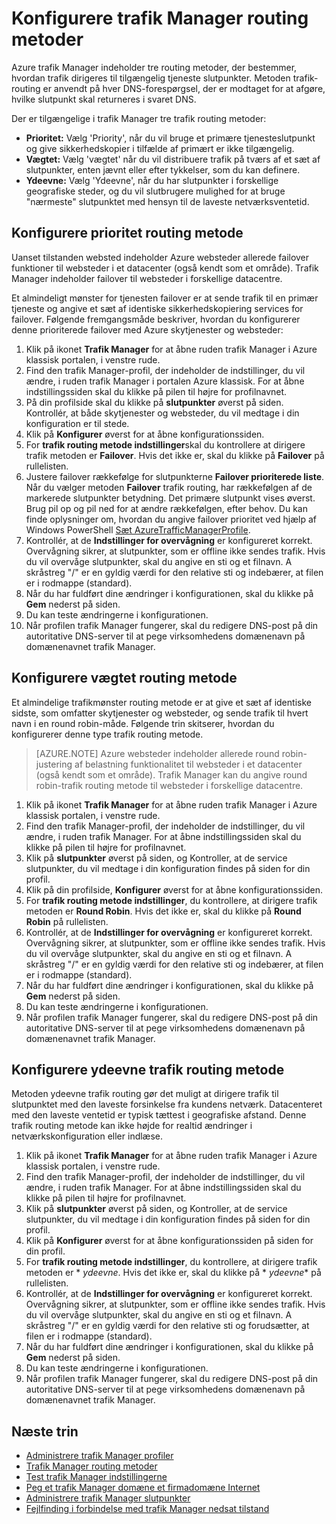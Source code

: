<properties
    pageTitle="Konfigurere trafik Manager routing metoder | Microsoft Azure"
    description="I denne artikel beskriver, hvordan du konfigurerer routing forskelligt i trafik Manager"
    services="traffic-manager"
    documentationCenter=""
    authors="sdwheeler"
    manager="carmonm"
    editor=""
/>
<tags
    ms.service="traffic-manager"
    ms.devlang="na"
    ms.topic="article"
    ms.tgt_pltfrm="na"
    ms.workload="infrastructure-services"
   ms.date="10/18/2016"
   ms.author="sewhee" />
<!-- repub for nofollow -->

# <a name="configure-traffic-manager-routing-methods"></a>Konfigurere trafik Manager routing metoder

Azure trafik Manager indeholder tre routing metoder, der bestemmer, hvordan trafik dirigeres til tilgængelig tjeneste slutpunkter. Metoden trafik-routing er anvendt på hver DNS-forespørgsel, der er modtaget for at afgøre, hvilke slutpunkt skal returneres i svaret DNS.

Der er tilgængelige i trafik Manager tre trafik routing metoder:

- **Prioritet:** Vælg 'Priority', når du vil bruge et primære tjenesteslutpunkt og give sikkerhedskopier i tilfælde af primært er ikke tilgængelig.
- **Vægtet:** Vælg 'vægtet' når du vil distribuere trafik på tværs af et sæt af slutpunkter, enten jævnt eller efter tykkelser, som du kan definere.
- **Ydeevne:** Vælg 'Ydeevne', når du har slutpunkter i forskellige geografiske steder, og du vil slutbrugere mulighed for at bruge "nærmeste" slutpunktet med hensyn til de laveste netværksventetid.

## <a name="configure-priority-routing-method"></a>Konfigurere prioritet routing metode

Uanset tilstanden websted indeholder Azure websteder allerede failover funktioner til websteder i et datacenter (også kendt som et område). Trafik Manager indeholder failover til websteder i forskellige datacentre.

Et almindeligt mønster for tjenesten failover er at sende trafik til en primær tjeneste og angive et sæt af identiske sikkerhedskopiering services for failover. Følgende fremgangsmåde beskriver, hvordan du konfigurerer denne prioriterede failover med Azure skytjenester og websteder:

1. Klik på ikonet **Trafik Manager** for at åbne ruden trafik Manager i Azure klassisk portalen, i venstre rude.
2. Find den trafik Manager-profil, der indeholder de indstillinger, du vil ændre, i ruden trafik Manager i portalen Azure klassisk. For at åbne indstillingssiden skal du klikke på pilen til højre for profilnavnet.
3. På din profilside skal du klikke på **slutpunkter** øverst på siden. Kontrollér, at både skytjenester og websteder, du vil medtage i din konfiguration er til stede.
4. Klik på **Konfigurer** øverst for at åbne konfigurationssiden.
5. For **trafik routing metode indstillinger**skal du kontrollere at dirigere trafik metoden er **Failover**. Hvis det ikke er, skal du klikke på **Failover** på rullelisten.
6. Justere failover rækkefølge for slutpunkterne **Failover prioriterede liste**. Når du vælger metoden **Failover** trafik routing, har rækkefølgen af de markerede slutpunkter betydning. Det primære slutpunkt vises øverst. Brug pil op og pil ned for at ændre rækkefølgen, efter behov. Du kan finde oplysninger om, hvordan du angive failover prioritet ved hjælp af Windows PowerShell [Sæt AzureTrafficManagerProfile](http://go.microsoft.com/fwlink/p/?LinkId=400880).
7. Kontrollér, at de **Indstillinger for overvågning** er konfigureret korrekt. Overvågning sikrer, at slutpunkter, som er offline ikke sendes trafik. Hvis du vil overvåge slutpunkter, skal du angive en sti og et filnavn. A skråstreg "/" er en gyldig værdi for den relative sti og indebærer, at filen er i rodmappe (standard).
8. Når du har fuldført dine ændringer i konfigurationen, skal du klikke på **Gem** nederst på siden.
9. Du kan teste ændringerne i konfigurationen.
10. Når profilen trafik Manager fungerer, skal du redigere DNS-post på din autoritative DNS-server til at pege virksomhedens domænenavn på domænenavnet trafik Manager.

## <a name="configure-weighted-routing-method"></a>Konfigurere vægtet routing metode

Et almindelige trafikmønster routing metode er at give et sæt af identiske sidste, som omfatter skytjenester og websteder, og sende trafik til hvert navn i en round robin-måde. Følgende trin skitserer, hvordan du konfigurerer denne type trafik routing metode.

>[AZURE.NOTE] Azure websteder indeholder allerede round robin-justering af belastning funktionalitet til websteder i et datacenter (også kendt som et område). Trafik Manager kan du angive round robin-trafik routing metode til websteder i forskellige datacentre.

1. Klik på ikonet **Trafik Manager** for at åbne ruden trafik Manager i Azure klassisk portalen, i venstre rude.
2. Find den trafik Manager-profil, der indeholder de indstillinger, du vil ændre, i ruden trafik Manager. For at åbne indstillingssiden skal du klikke på pilen til højre for profilnavnet.
3. Klik på **slutpunkter** øverst på siden, og Kontroller, at de service slutpunkter, du vil medtage i din konfiguration findes på siden for din profil.
4. Klik på din profilside, **Konfigurer** øverst for at åbne konfigurationssiden.
5. For **trafik routing metode indstillinger**, du kontrollere, at dirigere trafik metoden er **Round Robin**. Hvis det ikke er, skal du klikke på **Round Robin** på rullelisten.
6. Kontrollér, at de **Indstillinger for overvågning** er konfigureret korrekt. Overvågning sikrer, at slutpunkter, som er offline ikke sendes trafik. Hvis du vil overvåge slutpunkter, skal du angive en sti og et filnavn. A skråstreg "/" er en gyldig værdi for den relative sti og indebærer, at filen er i rodmappe (standard).
7. Når du har fuldført dine ændringer i konfigurationen, skal du klikke på **Gem** nederst på siden.
8. Du kan teste ændringerne i konfigurationen.
9. Når profilen trafik Manager fungerer, skal du redigere DNS-post på din autoritative DNS-server til at pege virksomhedens domænenavn på domænenavnet trafik Manager.

## <a name="configure-performance-traffic-routing-method"></a>Konfigurere ydeevne trafik routing metode

Metoden ydeevne trafik routing gør det muligt at dirigere trafik til slutpunktet med den laveste forsinkelse fra kundens netværk. Datacenteret med den laveste ventetid er typisk tættest i geografiske afstand. Denne trafik routing metode kan ikke højde for realtid ændringer i netværkskonfiguration eller indlæse.

1. Klik på ikonet **Trafik Manager** for at åbne ruden trafik Manager i Azure klassisk portalen, i venstre rude.
2. Find den trafik Manager-profil, der indeholder de indstillinger, du vil ændre, i ruden trafik Manager. For at åbne indstillingssiden skal du klikke på pilen til højre for profilnavnet.
3. Klik på **slutpunkter** øverst på siden, og Kontroller, at de service slutpunkter, du vil medtage i din konfiguration findes på siden for din profil.
4. Klik på **Konfigurer** øverst for at åbne konfigurationssiden på siden for din profil.
5. For **trafik routing metode indstillinger**, du kontrollere, at dirigere trafik metoden er * *ydeevne*. Hvis det ikke er, skal du klikke på * *ydeevne** på rullelisten.
6. Kontrollér, at de **Indstillinger for overvågning** er konfigureret korrekt. Overvågning sikrer, at slutpunkter, som er offline ikke sendes trafik. Hvis du vil overvåge slutpunkter, skal du angive en sti og et filnavn. A skråstreg "/" er en gyldig værdi for den relative sti og forudsætter, at filen er i rodmappe (standard).
7. Når du har fuldført dine ændringer i konfigurationen, skal du klikke på **Gem** nederst på siden.
8. Du kan teste ændringerne i konfigurationen.
9. Når profilen trafik Manager fungerer, skal du redigere DNS-post på din autoritative DNS-server til at pege virksomhedens domænenavn på domænenavnet trafik Manager.

## <a name="next-steps"></a>Næste trin

* [Administrere trafik Manager profiler](traffic-manager-manage-profiles.md)
* [Trafik Manager routing metoder](traffic-manager-routing-methods.md)
* [Test trafik Manager indstillingerne](traffic-manager-testing-settings.md)
* [Peg et trafik Manager domæne et firmadomæne Internet](traffic-manager-point-internet-domain.md)
* [Administrere trafik Manager slutpunkter](traffic-manager-manage-endpoints.md)
* [Fejlfinding i forbindelse med trafik Manager nedsat tilstand](traffic-manager-troubleshooting-degraded.md)
